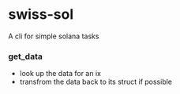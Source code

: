 # swiss-sol

A cli for simple solana tasks 

### get_data 
- look up the data for an ix
- transfrom the data back to its struct if possible 
